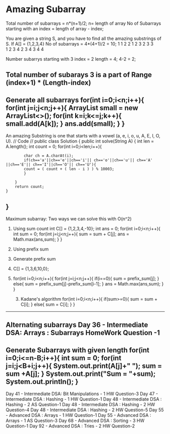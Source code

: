 # Amazing Subarray
Total number of subarrays = n*(n+1)/2; n= length of array
No of Subarrays starting with an index = length of array - index;

You are given a string S, and you have to find all the amazing substrings of S.
If A[] = {1,2,3,4}
No of subarrays = 4*(4+1)/2 = 10;
1
1 2       2 
1 2 3     2 3     3  
1 2 3 4   2 3 4   3 4  4

Number subarrys starting with 3 
index = 2 
length = 4;
4-2 = 2;

Total number of subarays 3 is a part of
Range
(index+1) * (Length-index)
------------------------------------------
Generate all subarrays
for(int i=0;i<n;i++){
            for(int j=i;j<n;j++){
                ArrayList<Integer> small = new ArrayList<>();
                for(int k=i;k<=j;k++){
                    small.add(A[k]);
                }
                ans.add(small);
            }
        }
---------------------------------------------                                                              
An amazing Substring is one that starts with a vowel (a, e, i, o, u, A, E, I, O, U).
// Code //
public class Solution {
    public int solve(String A) {
        int len = A.length();
        int count = 0;
        for(int i=0;i<len;i++){
           
            char ch = A.charAt(i);
            if(ch=='a'||ch=='e'||ch=='i'|| ch=='o'||ch=='u'|| ch=='A' ||ch=='E'|| ch=='I'||ch=='O'|| ch=='U'){
            count = ( count + ( len - i ) ) % 10003;
            }

        }
        return count;
    }
}
-----------------------------------------------------
Maximum subarray:
Two ways we can solve this with O(n^2)
1. Using sum count 
int C[] = {1,2,3,4,-10}; int ans = 0;
 for(int i=0;i<n;i++){
            int sum = 0;
            for(int j=i;j<n;j++){
                sum = sum + C[j];
                    ans = Math.max(ans,sum);
            }
        }
2. Using prefix sum
3. Generate prefix sum 
4. C[] = {1,3,6,10,0};
5. for(int i=0;i<n;i++){
            for(int j=i;j<n;j++){
                if(i==0){
                sum = prefix_sum[j];
                }
                else{
                sum = prefix_sum[j]-prefix_sum[i-1];
                }
                ans = Math.max(ans,sum);
            }
        }
        
   3. Kadane's algorithm
     for(int i=0;i<n;i++){
     if(sum>=0){
     sum = sum + C[i];
     }
     else{
     sum = C[i];
     }
     }
-----------------------------------------------
Alternating subarrays
Day 36 - Intermediate DSA: Arrays : Subarrays HomeWork Question -1
------------------------------------------------
Generate Subarrays with given length
for(int i=0;i<=n-B;i++){
    int sum = 0;
   for(int j=i;j<B+i;j++){
    System.out.print(A[j]+" "); 
          sum = sum +A[j];
      }
    System.out.print("Sum = "+sum);
    System.out.println();
}
------------------------------------------------
Day 41 - Intermediate DSA: Bit Manipulations - 1 HW Question-3
Day 47 - Intermediate DSA : Hashing - 1  HW Question-1
Day 48 - Intermediate DSA : Hashing - 2  AS Question-1
Day 48 - Intermediate DSA : Hashing - 2  HW Question-4
Day 48 - Intermediate DSA : Hashing - 2  HW Question-5
Day 55 - Advanced DSA : Arrays - 1  HW Question-1
Day 55 - Advanced DSA : Arrays - 1 AS Question-3
Day 68 - Advanced DSA : Sorting - 3  HW Question-1
Day 92 - Advanced DSA : Tries - 2 HW Question-2
